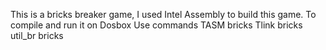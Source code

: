 This is a bricks breaker game, I used Intel Assembly to build this game. To compile and run it on Dosbox
Use commands TASM bricks
             Tlink bricks util_br
             bricks
